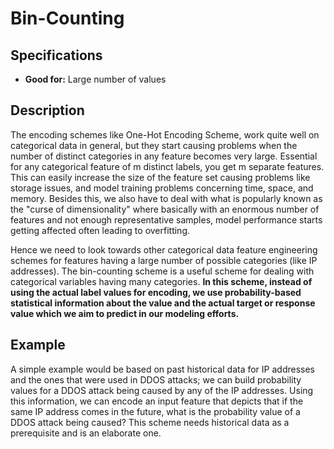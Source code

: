 # Bin-Counting

## Specifications

- **Good for:** Large number of values

## Description

The encoding schemes like One-Hot Encoding Scheme, work quite well on categorical data in general, but they start causing problems when the number of distinct categories in any feature becomes very large. Essential for any categorical feature of m distinct labels, you get m separate features. This can easily increase the size of the feature set causing problems like storage issues, and model training problems concerning time, space, and memory. Besides this, we also have to deal with what is popularly known as the "curse of dimensionality" where basically with an enormous number of features and not enough representative samples, model performance starts getting affected often leading to overfitting.

Hence we need to look towards other categorical data feature engineering schemes for features having a large number of possible categories (like IP addresses). The bin-counting scheme is a useful scheme for dealing with categorical variables having many categories. **In this scheme, instead of using the actual label values for encoding, we use probability-based statistical information about the value and the actual target or response value which we aim to predict in our modeling efforts.**

## Example

A simple example would be based on past historical data for IP addresses and the ones that were used in DDOS attacks; we can build probability values for a DDOS attack being caused by any of the IP addresses. Using this information, we can encode an input feature that depicts that if the same IP address comes in the future, what is the probability value of a DDOS attack being caused? This scheme needs historical data as a prerequisite and is an elaborate one.
